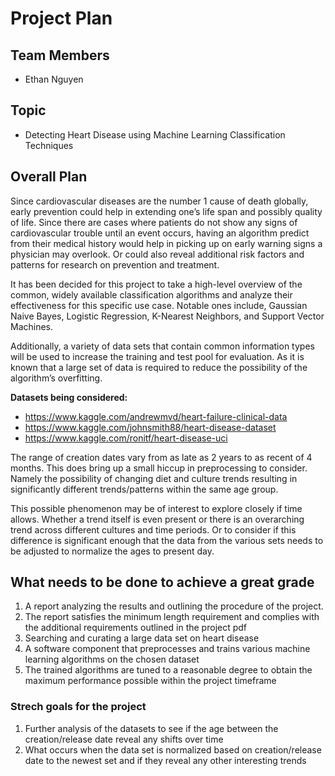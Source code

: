 # Project Plan

## Team Members
- Ethan Nguyen

## Topic
- Detecting Heart Disease using Machine Learning Classification Techniques

## Overall Plan
Since cardiovascular diseases are the number 1 cause of death globally, early prevention could help in extending one’s life span and possibly quality of life. Since there are cases where patients do not show any signs of cardiovascular trouble until an event occurs, having an algorithm predict from their medical history would help in picking up on early warning signs a physician may overlook. Or could also reveal additional risk factors and patterns for research on prevention and treatment.

It has been decided for this project to take a high-level overview of the common, widely available classification algorithms and analyze their effectiveness for this specific use case. Notable ones include, Gaussian Naive Bayes, Logistic Regression, K-Nearest Neighbors, and Support Vector Machines.

Additionally, a variety of data sets that contain common information types will be used to increase the training and test pool for evaluation. As it is known that a large set of data is required to reduce the possibility of the algorithm’s overfitting.

**Datasets being considered:**  
-	https://www.kaggle.com/andrewmvd/heart-failure-clinical-data   
-	https://www.kaggle.com/johnsmith88/heart-disease-dataset  
-	https://www.kaggle.com/ronitf/heart-disease-uci

The range of creation dates vary from as late as 2 years to as recent of 4 months. This does bring up a small hiccup in preprocessing to consider. Namely the possibility of changing diet and culture trends resulting in significantly different trends/patterns within the same age group. 

This possible phenomenon may be of interest to explore closely if time allows. Whether a trend itself is even present or there is an overarching trend across different cultures and time periods. Or to consider if this difference is significant enough that the data from the various sets needs to be adjusted to normalize the ages to present day.

## What needs to be done to achieve a great grade
1.	A report analyzing the results and outlining the procedure of the project.
2.	The report satisfies the minimum length requirement and complies with the additional requirements outlined in the project pdf
3.	Searching and curating a large data set on heart disease
4.	A software component that preprocesses and trains various machine learning algorithms on the chosen dataset
5.	The trained algorithms are tuned to a reasonable degree to obtain the maximum performance possible within the project timeframe

### Strech goals for the project
1.	Further analysis of the datasets to see if the age between the creation/release date reveal any shifts over time
2.	What occurs when the data set is normalized based on creation/release date to the newest set and if they reveal any other interesting trends
